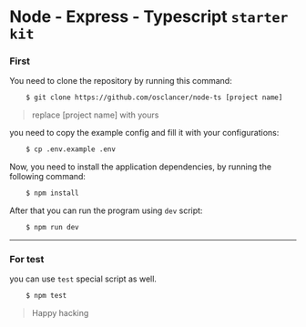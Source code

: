 # Node - Express - Typescript `starter kit`

### First
You need to clone the repository by running this command:
```sh
    $ git clone https://github.com/osclancer/node-ts [project name]
```
> replace [project name] with yours

you need to copy the example config and fill it with your configurations:

```sh
    $ cp .env.example .env
```

Now, you need to install the application dependencies, by running the following command:

```sh
    $ npm install
```

After that you can run the program using `dev` script:
```sh
    $ npm run dev
```
****
### For test
you can use `test` special script as well.
```sh
    $ npm test
```
> Happy hacking